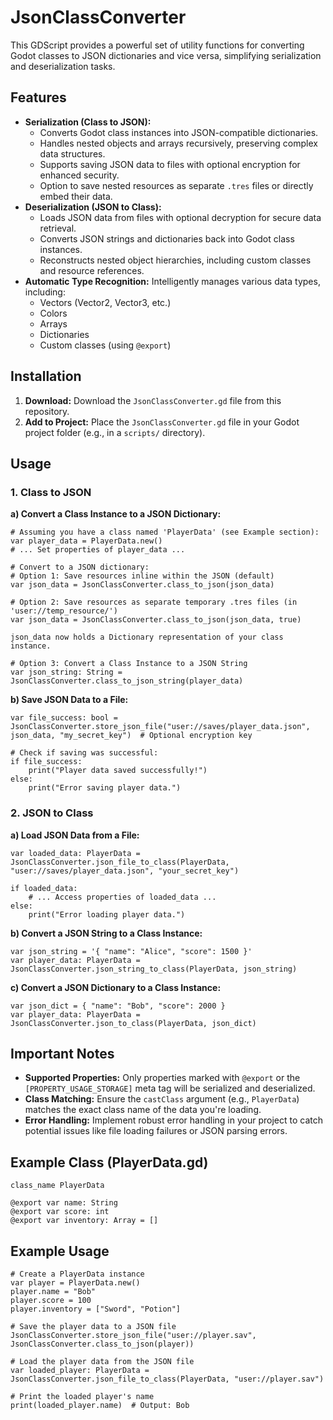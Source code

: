 # JsonClassConverter

This GDScript provides a powerful set of utility functions for converting Godot classes to JSON dictionaries and vice versa, simplifying serialization and deserialization tasks.

## Features

* **Serialization (Class to JSON):**
	* Converts Godot class instances into JSON-compatible dictionaries.
	* Handles nested objects and arrays recursively, preserving complex data structures.
	* Supports saving JSON data to files with optional encryption for enhanced security.
	* Option to save nested resources as separate `.tres` files or directly embed their data.
* **Deserialization (JSON to Class):**
	* Loads JSON data from files with optional decryption for secure data retrieval.
	* Converts JSON strings and dictionaries back into Godot class instances.
	* Reconstructs nested object hierarchies, including custom classes and resource references.
* **Automatic Type Recognition:** Intelligently manages various data types, including:
	* Vectors (Vector2, Vector3, etc.)
	* Colors
	* Arrays
	* Dictionaries
	* Custom classes (using `@export`) 

## Installation

1. **Download:** Download the `JsonClassConverter.gd` file from this repository.
2. **Add to Project:** Place the `JsonClassConverter.gd` file in your Godot project folder (e.g., in a `scripts/` directory).

## Usage

### 1. Class to JSON

**a) Convert a Class Instance to a JSON Dictionary:**

```gdscript
# Assuming you have a class named 'PlayerData' (see Example section):
var player_data = PlayerData.new()
# ... Set properties of player_data ...

# Convert to a JSON dictionary:
# Option 1: Save resources inline within the JSON (default)
var json_data = JsonClassConverter.class_to_json(json_data) 

# Option 2: Save resources as separate temporary .tres files (in 'user://temp_resource/')
var json_data = JsonClassConverter.class_to_json(json_data, true)

json_data now holds a Dictionary representation of your class instance.

# Option 3: Convert a Class Instance to a JSON String
var json_string: String = JsonClassConverter.class_to_json_string(player_data)
```

**b) Save JSON Data to a File:**

```gdscript
var file_success: bool = JsonClassConverter.store_json_file("user://saves/player_data.json", json_data, "my_secret_key")  # Optional encryption key

# Check if saving was successful:
if file_success:
	print("Player data saved successfully!")
else:
	print("Error saving player data.") 
```

### 2. JSON to Class

**a) Load JSON Data from a File:**

```gdscript
var loaded_data: PlayerData = JsonClassConverter.json_file_to_class(PlayerData, "user://saves/player_data.json", "your_secret_key") 

if loaded_data:
	# ... Access properties of loaded_data ...
else:
	print("Error loading player data.")
```

**b) Convert a JSON String to a Class Instance:**

```gdscript
var json_string = '{ "name": "Alice", "score": 1500 }'
var player_data: PlayerData = JsonClassConverter.json_string_to_class(PlayerData, json_string) 
```

**c) Convert a JSON Dictionary to a Class Instance:**

```gdscript
var json_dict = { "name": "Bob", "score": 2000 }
var player_data: PlayerData = JsonClassConverter.json_to_class(PlayerData, json_dict)
```

## Important Notes

* **Supported Properties:** Only properties marked with `@export` or the `[PROPERTY_USAGE_STORAGE]` meta tag will be serialized and deserialized.
* **Class Matching:** Ensure the `castClass` argument (e.g., `PlayerData`) matches the exact class name of the data you're loading. 
* **Error Handling:** Implement robust error handling in your project to catch potential issues like file loading failures or JSON parsing errors. 

## Example Class (PlayerData.gd)

```gdscript
class_name PlayerData

@export var name: String
@export var score: int 
@export var inventory: Array = [] 
```

## Example Usage

```gdscript
# Create a PlayerData instance
var player = PlayerData.new()
player.name = "Bob"
player.score = 100
player.inventory = ["Sword", "Potion"]

# Save the player data to a JSON file
JsonClassConverter.store_json_file("user://player.sav", JsonClassConverter.class_to_json(player))

# Load the player data from the JSON file
var loaded_player: PlayerData = JsonClassConverter.json_file_to_class(PlayerData, "user://player.sav")

# Print the loaded player's name
print(loaded_player.name)  # Output: Bob